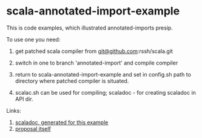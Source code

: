 scala-annotated-import-example
==============================

This is code examples, which illustrated annotated-imports presip.

To use one you need:

1.  get patched scala compiler from git@github.com:rssh/scala.git

2.  switch in one to branch 'annotated-import' and compile compiler

3.  return to scala-annotated-import-example and set in config.sh path to
  directory where patched compiler is situated.

4.  scalac.sh can be used for compiling;  scaladoc - for creating scaladoc in API dir.


Links:
1. [scaladoc, generated for this example](http://rssh.github.com/scala-annotated-import-example/api/index.html)
2. [proposal itself](https://docs.google.com/document/d/1dlT6NgB9610jqLscCJW2LRB7TapDh3q4d2S3YA_q5zs/edit)
